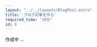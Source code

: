 ```yaml
---
layout: "../../layouts/BlogPost.astro"
title: 'ブログ記事を作る'
required_time: '10分'
id: 8
---
```


作成中 ...